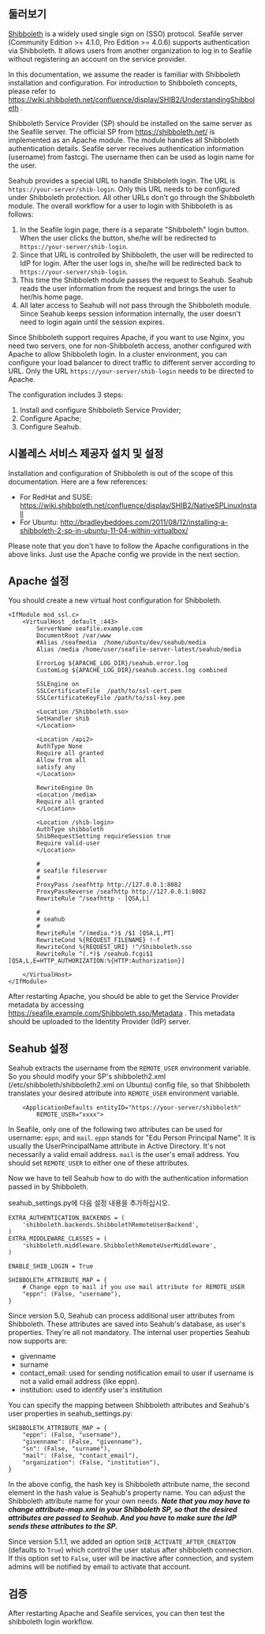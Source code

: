 ## 둘러보기

[Shibboleth](https://shibboleth.net/) is a widely used single sign on (SSO) protocol. Seafile server (Community Edition >= 4.1.0, Pro Edition >= 4.0.6) supports authentication via Shibboleth. It allows users from another organization to log in to Seafile without registering an account on the service provider.

In this documentation, we assume the reader is familiar with Shibboleth installation and configuration. For introduction to Shibboleth concepts, please refer to https://wiki.shibboleth.net/confluence/display/SHIB2/UnderstandingShibboleth .

Shibboleth Service Provider (SP) should be installed on the same server as the Seafile server. The official SP from https://shibboleth.net/ is implemented as an Apache module. The module handles all Shibboleth authentication details. Seafile server receives authentication information (username) from fastcgi. The username then can be used as login name for the user.

Seahub provides a special URL to handle Shibboleth login. The URL is `https://your-server/shib-login`. Only this URL needs to be configured under Shibboleth protection. All other URLs don't go through the Shibboleth module. The overall workflow for a user to login with Shibboleth is as follows:

1. In the Seafile login page, there is a separate "Shibboleth" login button. When the user clicks the button, she/he will be redirected to `https://your-server/shib-login`.
2. Since that URL is controlled by Shibboleth, the user will be redirected to IdP for login. After the user logs in, she/he will be redirected back to `https://your-server/shib-login`.
3. This time the Shibboleth module passes the request to Seahub. Seahub reads the user information from the request and brings the user to her/his home page.
4. All later access to Seahub will not pass through the Shibboleth module. Since Seahub keeps session information internally, the user doesn't need to login again until the session expires.

Since Shibboleth support requires Apache, if you want to use Nginx, you need two servers, one for non-Shibboleth access, another configured with Apache to allow Shibboleth login. In a cluster environment, you can configure your load balancer to direct traffic to different server according to URL. Only the URL `https://your-server/shib-login` needs to be directed to Apache.

The configuration includes 3 steps:

1. Install and configure Shibboleth Service Provider;
2. Configure Apache;
3. Configure Seahub.

## 시볼레스 서비스 제공자 설치 및 설정

Installation and configuration of Shibboleth is out of the scope of this documentation. Here are a few references:

* For RedHat and SUSE: https://wiki.shibboleth.net/confluence/display/SHIB2/NativeSPLinuxInstall
* For Ubuntu: http://bradleybeddoes.com/2011/08/12/installing-a-shibboleth-2-sp-in-ubuntu-11-04-within-virtualbox/

Please note that you don't have to follow the Apache configurations in the above links. Just use the Apache config we provide in the next section.

## Apache 설정

You should create a new virtual host configuration for Shibboleth.

```
<IfModule mod_ssl.c>
    <VirtualHost _default_:443>
        ServerName seafile.example.com
        DocumentRoot /var/www
        #Alias /seafmedia  /home/ubuntu/dev/seahub/media
        Alias /media /home/user/seafile-server-latest/seahub/media

        ErrorLog ${APACHE_LOG_DIR}/seahub.error.log
        CustomLog ${APACHE_LOG_DIR}/seahub.access.log combined

        SSLEngine on
        SSLCertificateFile  /path/to/ssl-cert.pem
        SSLCertificateKeyFile /path/to/ssl-key.pem

        <Location /Shibboleth.sso>
        SetHandler shib
        </Location>

        <Location /api2>
        AuthType None
        Require all granted
        Allow from all
        satisfy any
        </Location>

        RewriteEngine On
        <Location /media>
        Require all granted
        </Location>

        <Location /shib-login>
        AuthType shibboleth
        ShibRequestSetting requireSession true
        Require valid-user
        </Location>

        #
        # seafile fileserver
        #
        ProxyPass /seafhttp http://127.0.0.1:8082
        ProxyPassReverse /seafhttp http://127.0.0.1:8082
        RewriteRule ^/seafhttp - [QSA,L]

        #
        # seahub
        #
        RewriteRule ^/(media.*)$ /$1 [QSA,L,PT]
        RewriteCond %{REQUEST_FILENAME} !-f
        RewriteCond %{REQUEST_URI} !^/Shibboleth.sso
        RewriteRule ^(.*)$ /seahub.fcgi$1 [QSA,L,E=HTTP_AUTHORIZATION:%{HTTP:Authorization}]

    </VirtualHost>
</IfModule>

```

After restarting Apache, you should be able to get the Service Provider metadata by accessing https://seafile.example.com/Shibboleth.sso/Metadata . This metadata should be uploaded to the Identity Provider (IdP) server.

## Seahub 설정

Seahub extracts the username from the `REMOTE_USER` environment variable. So you should modify your SP's shibboleth2.xml (/etc/shibboleth/shibboleth2.xml on Ubuntu) config file, so that Shibboleth translates your desired attribute into `REMOTE_USER` environment variable.

```
    <ApplicationDefaults entityID="https://your-server/shibboleth"
        REMOTE_USER="xxxx">
```

In Seafile, only one of the following two attributes can be used for username: `eppn`, and `mail`. `eppn` stands for "Edu Person Principal Name". It is usually the UserPrincipalName attribute in Active Directory. It's not necessarily a valid email address. `mail` is the user's email address. You should set `REMOTE_USER` to either one of these attributes.

Now we have to tell Seahub how to do with the authentication information passed in by Shibboleth.

seahub_settings.py에 다음 설정 내용을 추가하십시오.

```
EXTRA_AUTHENTICATION_BACKENDS = (
    'shibboleth.backends.ShibbolethRemoteUserBackend',
)
EXTRA_MIDDLEWARE_CLASSES = (
    'shibboleth.middleware.ShibbolethRemoteUserMiddleware',
)

ENABLE_SHIB_LOGIN = True

SHIBBOLETH_ATTRIBUTE_MAP = {
    # Change eppn to mail if you use mail attribute for REMOTE_USER
    "eppn": (False, "username"),
}
```

Since version 5.0, Seahub can process additional user attributes from Shibboleth. These attributes are saved into Seahub's database, as user's properties. They're all not mandatory. The internal user properties Seahub now supports are:

- givenname
- surname
- contact_email: used for sending notification email to user if username is not a valid email address (like eppn).
- institution: used to identify user's institution

You can specify the mapping between Shibboleth attributes and Seahub's user properties in seahub_settings.py:

```
SHIBBOLETH_ATTRIBUTE_MAP = {
    "eppn": (False, "username"),
    "givenname": (False, "givenname"),
    "sn": (False, "surname"),
    "mail": (False, "contact_email"),
    "organization": (False, "institution"),
}
```

In the above config, the hash key is Shibboleth attribute name, the second element in the hash value is Seahub's property name. You can adjust the Shibboleth attribute name for your own needs. ***Note that you may have to change attribute-map.xml in your Shibboleth SP, so that the desired attributes are passed to Seahub. And you have to make sure the IdP sends these attributes to the SP.***

Since version 5.1.1, we added an option `SHIB_ACTIVATE_AFTER_CREATION` (defaults to `True`) which control the user status after shibboleth connection. If this option set to `False`, user will be inactive after connection, and system admins will be notified by email to activate that account.

## 검증

After restarting Apache and Seafile services, you can then test the shibboleth login workflow.

